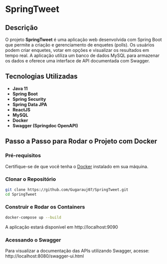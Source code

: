 # SpringTweet

## Descrição

O projeto **SpringTweet** é uma aplicação web desenvolvida com Spring Boot que permite a criação e gerenciamento de enquetes (polls). Os usuários podem criar enquetes, votar em opções e visualizar os resultados em tempo real. A aplicação utiliza um banco de dados MySQL para armazenar os dados e oferece uma interface de API documentada com Swagger.

## Tecnologias Utilizadas

- **Java 11**
- **Spring Boot**
- **Spring Security**
- **Spring Data JPA**
- **ReactJS**
- **MySQL**
- **Docker**
- **Swagger (Springdoc OpenAPI)**

## Passo a Passo para Rodar o Projeto com Docker

### Pré-requisitos

Certifique-se de que você tenha o [Docker](https://www.docker.com/get-started) instalado em sua máquina.

### Clonar o Repositório

```sh
git clone https://github.com/Gugarauj07/SpringTweet.git
cd SpringTweet
```

### Construir e Rodar os Containers
```sh
docker-compose up --build
```
A aplicação estará disponível em http://localhost:9090


### Acessando o Swagger
Para visualizar a documentação das APIs utilizando Swagger, acesse:
http://localhost:8080/swagger-ui.html

